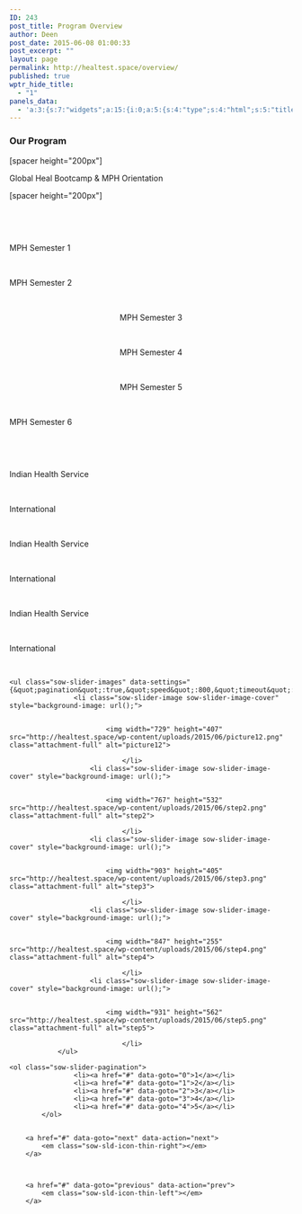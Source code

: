 ```yaml
---
ID: 243
post_title: Program Overview
author: Deen
post_date: 2015-06-08 01:00:33
post_excerpt: ""
layout: page
permalink: http://healtest.space/overview/
published: true
wptr_hide_title:
  - "1"
panels_data:
  - 'a:3:{s:7:"widgets";a:15:{i:0;a:5:{s:4:"type";s:4:"html";s:5:"title";s:0:"";s:4:"text";s:46:"<h3 style="text-align: left;">Our Program</h3>";s:6:"filter";s:1:"1";s:11:"panels_info";a:6:{s:5:"class";s:30:"WP_Widget_Black_Studio_TinyMCE";s:3:"raw";b:0;s:4:"grid";i:0;s:4:"cell";i:0;s:2:"id";i:0;s:5:"style";a:2:{s:10:"background";s:7:"#897364";s:18:"background_display";s:4:"tile";}}}i:1;a:5:{s:4:"type";s:6:"visual";s:5:"title";s:0:"";s:4:"text";s:118:"<p>[spacer height="200px"]</p><p>Global Heal Bootcamp &amp; MPH Orientation</p><p>[spacer height="200px"]</p><p> </p>";s:6:"filter";s:1:"1";s:11:"panels_info";a:6:{s:5:"class";s:30:"WP_Widget_Black_Studio_TinyMCE";s:3:"raw";b:0;s:4:"grid";i:1;s:4:"cell";i:0;s:2:"id";i:1;s:5:"style";a:2:{s:10:"background";s:7:"#127e9b";s:18:"background_display";s:6:"center";}}}i:2;a:5:{s:4:"type";s:6:"visual";s:5:"title";s:0:"";s:4:"text";s:30:"<p> </p><p>MPH Semester 1</p>";s:6:"filter";s:1:"1";s:11:"panels_info";a:6:{s:5:"class";s:30:"WP_Widget_Black_Studio_TinyMCE";s:3:"raw";b:0;s:4:"grid";i:1;s:4:"cell";i:1;s:2:"id";i:2;s:5:"style";a:2:{s:10:"background";s:7:"#129bba";s:18:"background_display";s:6:"center";}}}i:3;a:5:{s:4:"type";s:6:"visual";s:5:"title";s:0:"";s:4:"text";s:30:"<p> </p><p>MPH Semester 2</p>";s:6:"filter";s:1:"1";s:11:"panels_info";a:6:{s:5:"class";s:30:"WP_Widget_Black_Studio_TinyMCE";s:3:"raw";b:0;s:4:"grid";i:1;s:4:"cell";i:1;s:2:"id";i:3;s:5:"style";a:2:{s:10:"background";s:7:"#129bba";s:18:"background_display";s:6:"center";}}}i:4;a:5:{s:4:"type";s:6:"visual";s:5:"title";s:0:"";s:4:"text";s:58:"<p> </p><p style="text-align: center;">MPH Semester 3</p>";s:6:"filter";s:1:"1";s:11:"panels_info";a:6:{s:5:"class";s:30:"WP_Widget_Black_Studio_TinyMCE";s:3:"raw";b:0;s:4:"grid";i:1;s:4:"cell";i:1;s:2:"id";i:4;s:5:"style";a:2:{s:10:"background";s:7:"#129bba";s:18:"background_display";s:6:"center";}}}i:5;a:5:{s:4:"type";s:6:"visual";s:5:"title";s:0:"";s:4:"text";s:58:"<p> </p><p style="text-align: center;">MPH Semester 4</p>";s:6:"filter";s:1:"1";s:11:"panels_info";a:6:{s:5:"class";s:30:"WP_Widget_Black_Studio_TinyMCE";s:3:"raw";b:0;s:4:"grid";i:1;s:4:"cell";i:1;s:2:"id";i:5;s:5:"style";a:2:{s:10:"background";s:7:"#129bba";s:18:"background_display";s:6:"center";}}}i:6;a:5:{s:4:"type";s:6:"visual";s:5:"title";s:0:"";s:4:"text";s:58:"<p> </p><p style="text-align: center;">MPH Semester 5</p>";s:6:"filter";s:1:"1";s:11:"panels_info";a:6:{s:5:"class";s:30:"WP_Widget_Black_Studio_TinyMCE";s:3:"raw";b:0;s:4:"grid";i:1;s:4:"cell";i:1;s:2:"id";i:6;s:5:"style";a:2:{s:10:"background";s:7:"#129bba";s:18:"background_display";s:6:"center";}}}i:7;a:5:{s:4:"type";s:6:"visual";s:5:"title";s:0:"";s:4:"text";s:67:"<p> </p><p style="text-align: center;">MPH Semester 6</p><p> </p>";s:6:"filter";s:1:"1";s:11:"panels_info";a:6:{s:5:"class";s:30:"WP_Widget_Black_Studio_TinyMCE";s:3:"raw";b:0;s:4:"grid";i:1;s:4:"cell";i:1;s:2:"id";i:7;s:5:"style";a:2:{s:10:"background";s:7:"#129bba";s:18:"background_display";s:6:"center";}}}i:8;a:5:{s:4:"type";s:6:"visual";s:5:"title";s:0:"";s:4:"text";s:37:"<p> </p><p>Indian Health Service</p>";s:6:"filter";s:1:"1";s:11:"panels_info";a:6:{s:5:"class";s:30:"WP_Widget_Black_Studio_TinyMCE";s:3:"raw";b:0;s:4:"grid";i:1;s:4:"cell";i:2;s:2:"id";i:8;s:5:"style";a:2:{s:10:"background";s:7:"#ededed";s:18:"background_display";s:6:"center";}}}i:9;a:5:{s:4:"type";s:6:"visual";s:5:"title";s:0:"";s:4:"text";s:29:"<p> </p><p>International</p>";s:6:"filter";s:1:"1";s:11:"panels_info";a:6:{s:5:"class";s:30:"WP_Widget_Black_Studio_TinyMCE";s:3:"raw";b:0;s:4:"grid";i:1;s:4:"cell";i:2;s:2:"id";i:9;s:5:"style";a:2:{s:10:"background";s:7:"#ededed";s:18:"background_display";s:6:"center";}}}i:10;a:5:{s:4:"type";s:6:"visual";s:5:"title";s:0:"";s:4:"text";s:37:"<p> </p><p>Indian Health Service</p>";s:6:"filter";s:1:"1";s:11:"panels_info";a:6:{s:5:"class";s:30:"WP_Widget_Black_Studio_TinyMCE";s:3:"raw";b:0;s:4:"grid";i:1;s:4:"cell";i:2;s:2:"id";i:10;s:5:"style";a:2:{s:10:"background";s:7:"#ededed";s:18:"background_display";s:6:"center";}}}i:11;a:5:{s:4:"type";s:6:"visual";s:5:"title";s:0:"";s:4:"text";s:29:"<p> </p><p>International</p>";s:6:"filter";s:1:"1";s:11:"panels_info";a:6:{s:5:"class";s:30:"WP_Widget_Black_Studio_TinyMCE";s:3:"raw";b:0;s:4:"grid";i:1;s:4:"cell";i:2;s:2:"id";i:11;s:5:"style";a:2:{s:10:"background";s:7:"#ededed";s:18:"background_display";s:6:"center";}}}i:12;a:5:{s:4:"type";s:6:"visual";s:5:"title";s:0:"";s:4:"text";s:37:"<p> </p><p>Indian Health Service</p>";s:6:"filter";s:1:"1";s:11:"panels_info";a:6:{s:5:"class";s:30:"WP_Widget_Black_Studio_TinyMCE";s:3:"raw";b:0;s:4:"grid";i:1;s:4:"cell";i:2;s:2:"id";i:12;s:5:"style";a:2:{s:10:"background";s:7:"#ededed";s:18:"background_display";s:6:"center";}}}i:13;a:5:{s:4:"type";s:6:"visual";s:5:"title";s:0:"";s:4:"text";s:38:"<p> </p><p>International</p><p> </p>";s:6:"filter";s:1:"1";s:11:"panels_info";a:6:{s:5:"class";s:30:"WP_Widget_Black_Studio_TinyMCE";s:3:"raw";b:0;s:4:"grid";i:1;s:4:"cell";i:2;s:2:"id";i:13;s:5:"style";a:2:{s:10:"background";s:7:"#ededed";s:18:"background_display";s:6:"center";}}}i:14;a:7:{s:6:"frames";a:5:{i:0;a:5:{s:17:"background_videos";a:1:{i:0;a:4:{s:4:"file";s:0:"";s:3:"url";s:0:"";s:6:"format";s:9:"video/mp4";s:6:"height";s:0:"";}}s:16:"background_image";s:0:"";s:21:"background_image_type";s:5:"cover";s:16:"foreground_image";s:3:"556";s:3:"url";s:0:"";}i:1;a:5:{s:17:"background_videos";a:1:{i:0;a:4:{s:4:"file";s:0:"";s:3:"url";s:0:"";s:6:"format";s:9:"video/mp4";s:6:"height";s:0:"";}}s:16:"background_image";s:0:"";s:21:"background_image_type";s:5:"cover";s:16:"foreground_image";s:3:"786";s:3:"url";s:0:"";}i:2;a:5:{s:17:"background_videos";a:1:{i:0;a:4:{s:4:"file";s:0:"";s:3:"url";s:0:"";s:6:"format";s:9:"video/mp4";s:6:"height";s:0:"";}}s:16:"background_image";s:0:"";s:21:"background_image_type";s:5:"cover";s:16:"foreground_image";s:3:"787";s:3:"url";s:0:"";}i:3;a:5:{s:17:"background_videos";a:1:{i:0;a:4:{s:4:"file";s:0:"";s:3:"url";s:0:"";s:6:"format";s:9:"video/mp4";s:6:"height";s:0:"";}}s:16:"background_image";s:0:"";s:21:"background_image_type";s:5:"cover";s:16:"foreground_image";s:3:"788";s:3:"url";s:0:"";}i:4;a:5:{s:17:"background_videos";a:1:{i:0;a:4:{s:4:"file";s:0:"";s:3:"url";s:0:"";s:6:"format";s:9:"video/mp4";s:6:"height";s:0:"";}}s:16:"background_image";s:0:"";s:21:"background_image_type";s:5:"cover";s:16:"foreground_image";s:3:"789";s:3:"url";s:0:"";}}s:5:"speed";i:800;s:7:"timeout";i:8000;s:13:"nav_color_hex";s:7:"#070707";s:9:"nav_style";s:4:"thin";s:8:"nav_size";i:25;s:11:"panels_info";a:6:{s:5:"class";s:31:"SiteOrigin_Widget_Slider_Widget";s:3:"raw";b:0;s:4:"grid";i:1;s:4:"cell";i:3;s:2:"id";i:14;s:5:"style";a:3:{s:7:"padding";s:4:"20px";s:10:"background";s:7:"#ffffff";s:18:"background_display";s:4:"tile";}}}}s:5:"grids";a:2:{i:0;a:2:{s:5:"cells";i:1;s:5:"style";a:3:{s:11:"row_stretch";s:4:"full";s:10:"background";s:7:"#897364";s:18:"background_display";s:6:"center";}}i:1;a:2:{s:5:"cells";i:4;s:5:"style";a:3:{s:11:"row_stretch";s:14:"full-stretched";s:10:"background";s:7:"#ffffff";s:18:"background_display";s:4:"tile";}}}s:10:"grid_cells";a:5:{i:0;a:2:{s:4:"grid";i:0;s:6:"weight";i:1;}i:1;a:2:{s:4:"grid";i:1;s:6:"weight";d:0.1494219653178193440989929285933612845838069915771484375;}i:2;a:2:{s:4:"grid";i:1;s:6:"weight";d:0.12052023121370723790501955363652086816728115081787109375;}i:3;a:2:{s:4:"grid";i:1;s:6:"weight";d:0.143641618497411249766315677334205247461795806884765625;}i:4;a:2:{s:4:"grid";i:1;s:6:"weight";d:0.58641618497106218210745964825036935508251190185546875;}}}'
---
```

<h3 style="text-align: left;">Our Program</h3><p>[spacer height="200px"]</p><p>Global Heal Bootcamp &amp; MPH Orientation</p><p>[spacer height="200px"]</p><p>&nbsp;</p><p>&nbsp;</p><p>MPH Semester 1</p><p>&nbsp;</p><p>MPH Semester 2</p><p>&nbsp;</p><p style="text-align: center;">MPH Semester 3</p><p>&nbsp;</p><p style="text-align: center;">MPH Semester 4</p><p>&nbsp;</p><p style="text-align: center;">MPH Semester 5</p><p>&nbsp;</p><p>MPH Semester 6</p><p>&nbsp;</p><p>&nbsp;</p><p>Indian Health Service</p><p>&nbsp;</p><p>International</p><p>&nbsp;</p><p>Indian Health Service</p><p>&nbsp;</p><p>International</p><p>&nbsp;</p><p>Indian Health Service</p><p>&nbsp;</p><p>International</p><p>&nbsp;</p>


	<ul class="sow-slider-images" data-settings="{&quot;pagination&quot;:true,&quot;speed&quot;:800,&quot;timeout&quot;:8000}">
					<li class="sow-slider-image sow-slider-image-cover" style="background-image: url();">
									
						
							<img width="729" height="407" src="http://healtest.space/wp-content/uploads/2015/06/picture12.png" class="attachment-full" alt="picture12">						
					
								</li>
						<li class="sow-slider-image sow-slider-image-cover" style="background-image: url();">
									
						
							<img width="767" height="532" src="http://healtest.space/wp-content/uploads/2015/06/step2.png" class="attachment-full" alt="step2">						
					
								</li>
						<li class="sow-slider-image sow-slider-image-cover" style="background-image: url();">
									
						
							<img width="903" height="405" src="http://healtest.space/wp-content/uploads/2015/06/step3.png" class="attachment-full" alt="step3">						
					
								</li>
						<li class="sow-slider-image sow-slider-image-cover" style="background-image: url();">
									
						
							<img width="847" height="255" src="http://healtest.space/wp-content/uploads/2015/06/step4.png" class="attachment-full" alt="step4">						
					
								</li>
						<li class="sow-slider-image sow-slider-image-cover" style="background-image: url();">
									
						
							<img width="931" height="562" src="http://healtest.space/wp-content/uploads/2015/06/step5.png" class="attachment-full" alt="step5">						
					
								</li>
				</ul>

	<ol class="sow-slider-pagination">
					<li><a href="#" data-goto="0">1</a></li>
					<li><a href="#" data-goto="1">2</a></li>
					<li><a href="#" data-goto="2">3</a></li>
					<li><a href="#" data-goto="3">4</a></li>
					<li><a href="#" data-goto="4">5</a></li>
			</ol>

	
		<a href="#" data-goto="next" data-action="next">
			<em class="sow-sld-icon-thin-right"></em>
		</a>
	

	
		<a href="#" data-goto="previous" data-action="prev">
			<em class="sow-sld-icon-thin-left"></em>
		</a>
	


